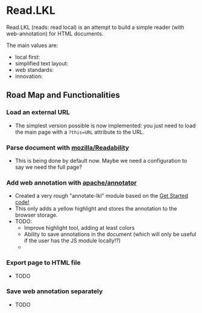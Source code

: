 # Read.LKL

Read.LKL (reads: read local) is an attempt to build a simple reader (with web-annotation) for HTML documents.

The main values are:

- local first: 
- simplified text layout:
- web standards: 
- innovation: 

## Road Map and Functionalities

### Load an external URL

- The simplest version possible is now implemented: you just need to load the main page with a `?this=URL` attribute to the URL.

### Parse document with [mozilla/Readability](https://github.com/mozilla/readability)

- This is being done by default now. Maybe we need a configuration to say we need the full page?

### Add web annotation with [apache/annotator](https://annotator.apache.org/docs/getting-started/)

- Created a very rough "annotate-lkl" module based on the [Get Started code!](https://annotator.apache.org/docs/getting-started/)
- This only adds a yellow highlight and stores the annotation to the browser storage.
- TODO:
  - Improve highlight tool, adding at least colors
  - Ability to save annotations in the document (which will only be useful if the user has the JS module locally!?)
  - 

### Export page to HTML file

- TODO

### Save web annotation separately

- TODO
